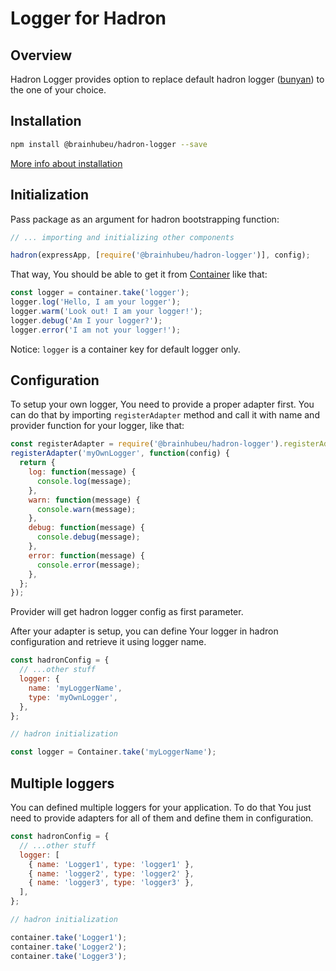 # Logger for Hadron

## Overview

Hadron Logger provides option to replace default hadron logger ([bunyan](https://github.com/trentm/node-bunyan)) to the one of your choice.

## Installation

```bash
npm install @brainhubeu/hadron-logger --save
```

[More info about installation](http://hadron-docs.dev.brainhub.pl/core/#installation)

## Initialization

Pass package as an argument for hadron bootstrapping function:

```javascript
// ... importing and initializing other components

hadron(expressApp, [require('@brainhubeu/hadron-logger')], config);
```

That way, You should be able to get it from [Container](http://hadron-docs.dev.brainhub.pl/core/#dependency-injection) like that:

```javascript
const logger = container.take('logger');
logger.log('Hello, I am your logger');
logger.warm('Look out! I am your logger!');
logger.debug('Am I your logger?');
logger.error('I am not your logger!');
```

Notice: `logger` is a container key for default logger only.

## Configuration

To setup your own logger, You need to provide a proper adapter first. You can do that by importing `registerAdapter` method and call it with name and provider function for your logger, like that:

```javascript
const registerAdapter = require('@brainhubeu/hadron-logger').registerAdapter;
registerAdapter('myOwnLogger', function(config) {
  return {
    log: function(message) {
      console.log(message);
    },
    warn: function(message) {
      console.warn(message);
    },
    debug: function(message) {
      console.debug(message);
    },
    error: function(message) {
      console.error(message);
    },
  };
});
```

Provider will get hadron logger config as first parameter.

After your adapter is setup, you can define Your logger in hadron configuration and retrieve it using logger name.

```javascript
const hadronConfig = {
  // ...other stuff
  logger: {
    name: 'myLoggerName',
    type: 'myOwnLogger',
  },
};

// hadron initialization

const logger = Container.take('myLoggerName');
```

## Multiple loggers

You can defined multiple loggers for your application. To do that You just need to provide adapters for all of them and define them in configuration.

```javascript
const hadronConfig = {
  // ...other stuff
  logger: [
    { name: 'Logger1', type: 'logger1' },
    { name: 'logger2', type: 'logger2' },
    { name: 'logger3', type: 'logger3' },
  ],
};

// hadron initialization

container.take('Logger1');
container.take('Logger2');
container.take('Logger3');
```
